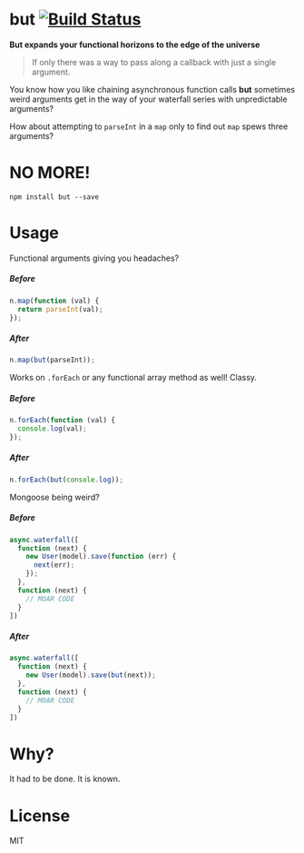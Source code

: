 # but [![Build Status][1]][2]

**But expands your functional horizons to the edge of the universe**

> If only there was a way to pass along a callback with just a single argument.

You know how you like chaining asynchronous function calls **but** sometimes weird arguments get in the way of your waterfall series with unpredictable arguments?

How about attempting to `parseInt` in a `map` only to find out `map` spews three arguments?

# NO MORE!

```shell
npm install but --save
```

# Usage

Functional arguments giving you headaches?

##### Before

```js
n.map(function (val) {
  return parseInt(val);
});
```

##### After

```js
n.map(but(parseInt));
```

Works on `.forEach` or any functional array method as well! Classy.

##### Before

```js
n.forEach(function (val) {
  console.log(val);
});
```

##### After

```js
n.forEach(but(console.log));
```

Mongoose being weird?

##### Before

```js
async.waterfall([
  function (next) {
    new User(model).save(function (err) {
      next(err);
    });
  },
  function (next) {
    // MOAR CODE
  }
])
```

##### After

```js
async.waterfall([
  function (next) {
    new User(model).save(but(next));
  },
  function (next) {
    // MOAR CODE
  }
])
```

# Why?

It had to be done. It is known.

# License

MIT

  [1]: https://travis-ci.org/bevacqua/but.png?branch=master
  [2]: https://travis-ci.org/bevacqua/but
